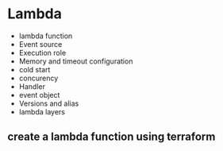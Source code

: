 # Lambda
- lambda function
- Event source
- Execution role
- Memory and timeout configuration
- cold start
- concurency
- Handler
- event object
- Versions and alias
- lambda layers
  
## create a lambda function using terraform
